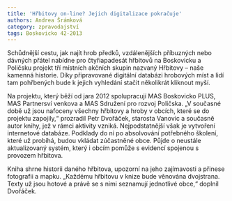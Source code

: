 ```yaml
---
title: 'Hřbitovy on-line? Jejich digitalizace pokračuje'
authors: Andrea Šrámková
category: zpravodajství
tags: Boskovicko 42-2013
---
```


Schůdnější cestu, jak najít hrob předků, vzdálenějších příbuzných nebo dávných přátel nabídne pro čtyřiapadesát hřbitovů na Boskovicku a Poličsku projekt tří místních akčních skupin nazvaný Hřbitovy – naše kamenná historie. Díky připravované digitální databázi hrobových míst a lidí tam pohřbených bude k jejich vyhledání stačit několikrát kliknout myší.

Na projektu, který běží od jara 2012 spolupracují MAS Boskovicko PLUS, MAS Partnersví venkova a MAS Sdružení pro rozvoj Poličska. „V současné době už jsou nafoceny všechny hřbitovy a hroby v obcích, které se do projektu zapojily,“ prozradil Petr Dvořáček, starosta Vanovic a současně autor knihy, jež v rámci aktivity vzniká. Nejpodstatnější však je vytvoření internetové databáze. Podklady do ní po absolvování potřebného školení, které už probíhá, budou vkládat zúčastněné obce. Půjde o neustále aktualizovaný systém, který i obcím pomůže s evidencí spojenou s provozem hřbitova.

Kniha shrne historii daného hřbitova, upozorní na jeho zajímavosti a přinese fotografii a mapku. „Každému hřbitovu v knize bude věnována dvojstrana. Texty už jsou hotové a právě se s nimi seznamují jednotlivé obce,“ doplnil Dvořáček.
